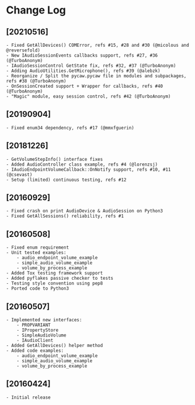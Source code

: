 # Change Log

## [20210516]
    - Fixed GetAllDevices() COMError, refs #15, #28 and #30 (@micolous and @reversefold)
    - New IAudioSessionEvents callbacks support, refs #27, #36 (@TurboAnonym)
    - IAudioSessionControl GetState fix, refs #32, #37 (@TurboAnonym)
    - Adding AudioUtilities.GetMicrophone(), refs #39 (@alebzk)
    - Reorganize / Split the pycaw.pycaw file in modules and subpackages, refs #38 (@TurboAnonym)
    - OnSessionCreated support + Wrapper for callbacks, refs #40 (@TurboAnonym)
    - "Magic" module, easy session control, refs #42 (@TurboAnonym)

## [20190904]
    - Fixed enum34 dependency, refs #17 (@mmxfguerin)

## [20181226]
    - GetVolumeStepInfo() interface fixes
    - Added AudioController class example, refs #4 (@lorenzsj)
    - IAudioEndpointVolumeCallback::OnNotify support, refs #10, #11 (@csevast)
    - Setup (limited) continuous testing, refs #12

## [20160929]
    - Fixed crash on print AudioDevice & AudioSession on Python3
    - Fixed GetAllSessions() reliability, refs #1

## [20160508]
    - Fixed enum requirement
    - Unit tested examples:
        - audio_endpoint_volume_example
        - simple_audio_volume_example
        - volume_by_process_example
    - Added Tox testing framework support
    - Added pyflakes passive checker to tests
    - Testing style convention using pep8
    - Ported code to Python3

## [20160507]
    - Implemented new interfaces:
        - PROPVARIANT
        - IPropertyStore
        - SimpleAudioVolume
        - IAudioClient
    - Added GetAllDevices() helper method
    - Added code examples:
        - audio_endpoint_volume_example
        - simple_audio_volume_example
        - volume_by_process_example

## [20160424]
    - Initial release

